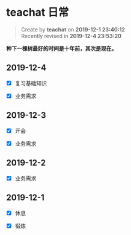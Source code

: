 # teachat 日常

> Create by **teachat** on **2019-12-1 23:40:12**  
> Recently revised in **2019-12-4 23:53:20**

**种下一棵树最好的时间是十年前，其次是现在。**

## 2019-12-4

- [x] 复习基础知识

- [x] 业务需求

## 2019-12-3

- [x] 开会

- [x] 业务需求

## 2019-12-2

- [x] 业务需求

## 2019-12-1

- [x] 休息

- [x] 锻炼
